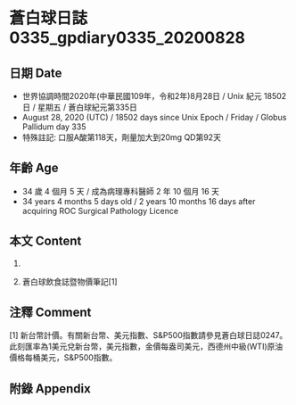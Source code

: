 [_metadata_:encoding]: - "utf-8"
[_metadata_:language]: - "zh-Hant-TW"
[_metadata_:fileformat]: - "markdown"
[_metadata_:MIME_type]: - "text/plain"
[_metadata_:markdown_version]: - "commonmark version 0.29"
[_metadata_:markdown_spec]: - "https://spec.commonmark.org/0.29/"

# 蒼白球日誌0335_gpdiary0335_20200828 #

## 日期 Date ##

* 世界協調時間2020年(中華民國109年，令和2年)8月28日 / Unix 紀元 18502 日 / 星期五 / 蒼白球紀元第335日
* August 28, 2020 (UTC) / 18502 days since Unix Epoch / Friday / Globus Pallidum day 335
* 特殊註記: 口服A酸第118天，劑量加大到20mg QD第92天

## 年齡 Age ##

* 34 歲 4 個月 5 天 / 成為病理專科醫師 2 年 10 個月 16 天
* 34 years 4 months 5 days old / 2 years 10 months 16 days after acquiring ROC Surgical Pathology Licence

## 本文 Content ##

1. 

    
2. 蒼白球飲食誌暨物價筆記[1]

    

## 注釋 Comment ##

[1] 新台幣計價。有關新台幣、美元指數、S&P500指數請參見蒼白球日誌0247。此刻匯率為1美元兌新台幣，美元指數，金價每盎司美元，西德州中級(WTI)原油價格每桶美元，S&P500指數。



## 附錄 Appendix ##

